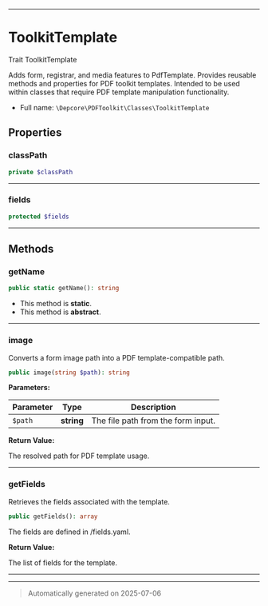 ***

# ToolkitTemplate

Trait ToolkitTemplate

Adds form, registrar, and media features to PdfTemplate.
Provides reusable methods and properties for PDF toolkit templates.
Intended to be used within classes that require PDF template manipulation functionality.

* Full name: `\Depcore\PDFToolkit\Classes\ToolkitTemplate`



## Properties


### classPath



```php
private $classPath
```






***

### fields



```php
protected $fields
```






***

## Methods


### getName



```php
public static getName(): string
```



* This method is **static**.
* This method is **abstract**.







***

### image

Converts a form image path into a PDF template-compatible path.

```php
public image(string $path): string
```








**Parameters:**

| Parameter | Type | Description |
|-----------|------|-------------|
| `$path` | **string** | The file path from the form input. |


**Return Value:**

The resolved path for PDF template usage.




***

### getFields

Retrieves the fields associated with the template.

```php
public getFields(): array
```

The fields are defined in <templateclassname>/fields.yaml.







**Return Value:**

The list of fields for the template.




***

***
> Automatically generated on 2025-07-06

